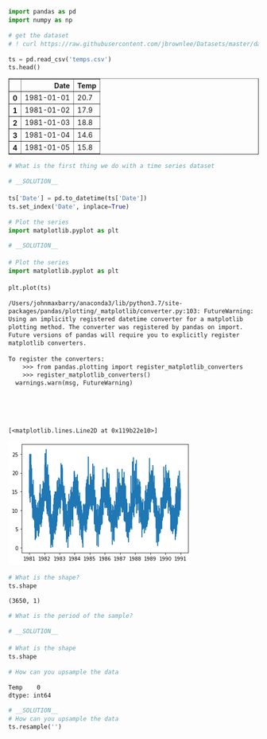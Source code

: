 

```python
import pandas as pd
import numpy as np
```


```python
# get the dataset
# ! curl https://raw.githubusercontent.com/jbrownlee/Datasets/master/daily-min-temperatures.csv -o 'temps.csv'
```


```python
ts = pd.read_csv('temps.csv')
ts.head()
```




<div>
<style scoped>
    .dataframe tbody tr th:only-of-type {
        vertical-align: middle;
    }

    .dataframe tbody tr th {
        vertical-align: top;
    }

    .dataframe thead th {
        text-align: right;
    }
</style>
<table border="1" class="dataframe">
  <thead>
    <tr style="text-align: right;">
      <th></th>
      <th>Date</th>
      <th>Temp</th>
    </tr>
  </thead>
  <tbody>
    <tr>
      <th>0</th>
      <td>1981-01-01</td>
      <td>20.7</td>
    </tr>
    <tr>
      <th>1</th>
      <td>1981-01-02</td>
      <td>17.9</td>
    </tr>
    <tr>
      <th>2</th>
      <td>1981-01-03</td>
      <td>18.8</td>
    </tr>
    <tr>
      <th>3</th>
      <td>1981-01-04</td>
      <td>14.6</td>
    </tr>
    <tr>
      <th>4</th>
      <td>1981-01-05</td>
      <td>15.8</td>
    </tr>
  </tbody>
</table>
</div>




```python
# What is the first thing we do with a time series dataset

```


```python
# __SOLUTION__

ts['Date'] = pd.to_datetime(ts['Date'])
ts.set_index('Date', inplace=True)
```


```python
# Plot the series
import matplotlib.pyplot as plt

```


```python
# __SOLUTION__

# Plot the series
import matplotlib.pyplot as plt

plt.plot(ts)
```

    /Users/johnmaxbarry/anaconda3/lib/python3.7/site-packages/pandas/plotting/_matplotlib/converter.py:103: FutureWarning: Using an implicitly registered datetime converter for a matplotlib plotting method. The converter was registered by pandas on import. Future versions of pandas will require you to explicitly register matplotlib converters.
    
    To register the converters:
    	>>> from pandas.plotting import register_matplotlib_converters
    	>>> register_matplotlib_converters()
      warnings.warn(msg, FutureWarning)





    [<matplotlib.lines.Line2D at 0x119b22e10>]




![png](index_files/index_6_2.png)



```python
# What is the shape?
ts.shape
```




    (3650, 1)




```python
# What is the period of the sample?

```


```python
# __SOLUTION__

# What is the shape
ts.shape
```


```python
# How can you upsample the data

```




    Temp    0
    dtype: int64




```python
# __SOLUTION__
# How can you upsample the data
ts.resample('')
```
